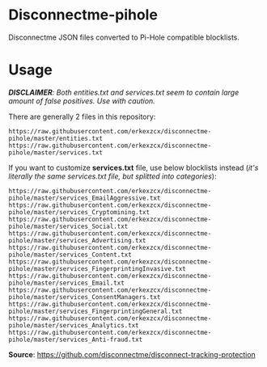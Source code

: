 # Disconnectme-pihole
Disconnectme JSON files converted to Pi-Hole compatible blocklists.

# Usage

***DISCLAIMER**: Both entities.txt and services.txt seem to contain large amount of false positives. Use with caution.*

There are generally 2 files in this repository:
```
https://raw.githubusercontent.com/erkexzcx/disconnectme-pihole/master/entities.txt
https://raw.githubusercontent.com/erkexzcx/disconnectme-pihole/master/services.txt
```

If you want to customize **services.txt** file, use below blocklists instead (*it's literally the same services.txt file, but splitted into categories*):
```
https://raw.githubusercontent.com/erkexzcx/disconnectme-pihole/master/services_EmailAggressive.txt
https://raw.githubusercontent.com/erkexzcx/disconnectme-pihole/master/services_Cryptomining.txt
https://raw.githubusercontent.com/erkexzcx/disconnectme-pihole/master/services_Social.txt
https://raw.githubusercontent.com/erkexzcx/disconnectme-pihole/master/services_Advertising.txt
https://raw.githubusercontent.com/erkexzcx/disconnectme-pihole/master/services_Content.txt
https://raw.githubusercontent.com/erkexzcx/disconnectme-pihole/master/services_FingerprintingInvasive.txt
https://raw.githubusercontent.com/erkexzcx/disconnectme-pihole/master/services_Email.txt
https://raw.githubusercontent.com/erkexzcx/disconnectme-pihole/master/services_ConsentManagers.txt
https://raw.githubusercontent.com/erkexzcx/disconnectme-pihole/master/services_FingerprintingGeneral.txt
https://raw.githubusercontent.com/erkexzcx/disconnectme-pihole/master/services_Analytics.txt
https://raw.githubusercontent.com/erkexzcx/disconnectme-pihole/master/services_Anti-fraud.txt
```

**Source**: https://github.com/disconnectme/disconnect-tracking-protection